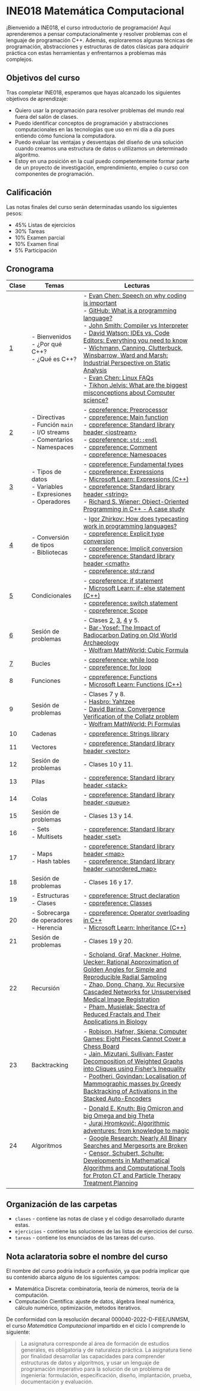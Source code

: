 # INE018 Matemática Computacional

¡Bienvenido a INE018,
el curso introductorio de programación!
Aquí aprenderemos a pensar computacionalmente y resolver problemas con el lenguaje de programación C++.
Además, exploraremos algunas técnicas de programación, abstracciones y estructuras de datos clásicas
para adquirir práctica con estas herramientas y enfrentarnos a problemas más complejos.

## Objetivos del curso
Tras completar INE018, esperamos que hayas alcanzado los siguientes objetivos de aprendizaje:
- Quiero usar la programación para resolver problemas del mundo real fuera del salón de clases.
- Puedo identificar conceptos de programación y abstracciones computacionales
en las tecnologías que uso en mi día a día
pues entiendo cómo funciona la computadora.
- Puedo evaluar las ventajas y desventajas del diseño de una solución
cuando creamos una estructura de datos o utilizamos un determinado algoritmo.
- Estoy en una posición en la cual puedo competentemente
formar parte de un proyecto de investigación,
emprendimiento,
empleo
o curso
con componentes de programación.

## Calificación
Las notas finales del curso serán determinadas usando los siguientes pesos:
- 45% Listas de ejercicios
- 30% Tareas
- 10% Examen parcial
- 10% Examen final
- 5% Participación

## Cronograma

| Clase | Temas | Lecturas |
|------|------|------|
| [1](/clases/01_introduccion_cpp/) | - Bienvenidos <br> - ¿Por qué C++? <br> - ¿Qué es C++? <br> | - [Evan Chen: Speech on why coding is important](https://web.evanchen.cc/techspeech.html) <br>- [GitHub: What is a programming language?](https://resources.github.com/software-development/what-is-a-programming-language/) <br> - [John Smith: Compiler vs Interpreter](https://www.guru99.com/difference-compiler-vs-interpreter.html) <br> - [David Watson: IDEs vs. Code Editors: Everything you need to know](https://blog.jetbrains.com/webstorm/2024/03/ides-vs-code-editors/) <br> - [Wichmann, Canning, Clutterbuck, Winsbarrow, Ward and Marsh: Industrial Perspective on Static Analysis](https://web.archive.org/web/20110927010304/http://www.ida.liu.se/~TDDC90/papers/industrial95.pdf)<br>- [Evan Chen: Linux FAQs](https://web.evanchen.cc/faq-linux.html) <br>- [Tikhon Jelvis: What are the biggest misconceptions about Computer science?](https://qr.ae/pvKNII) |
| [2](/clases/02_hola_mundo/) | - Directivas <br> - Función `main` <br> - I/O streams <br> - Comentarios <br> - Namespaces | - [cppreference: Preprocessor](https://en.cppreference.com/w/cpp/preprocessor)<br>- [cppreference: Main function](https://en.cppreference.com/w/cpp/language/main_function)<br>- [cppreference: Standard library header &lt;iostream&gt;](https://en.cppreference.com/w/cpp/header/iostream)<br>- [cppreference: `std::endl`](https://en.cppreference.com/w/cpp/io/manip/endl)<br>- [cppreference: Comment](https://en.cppreference.com/w/c/comment)<br>- [cppreference: Namespaces](https://en.cppreference.com/w/cpp/language/namespace) |
| [3](/clases/03_tipos_variables_operadores_expresiones/) | - Tipos de datos <br> - Variables <br> - Expresiones <br> - Operadores | - [cppreference: Fundamental types](https://en.cppreference.com/w/cpp/language/types)<br> - [cppreference: Expressions](https://en.cppreference.com/w/cpp/language/expressions)<br> - [Microsoft Learn: Expressions (C++)](https://learn.microsoft.com/en-us/cpp/cpp/expressions-cpp?view=msvc-170)<br> - [cppreference: Standard library header &lt;string&gt;](https://en.cppreference.com/w/cpp/header/string)<br> - [Richard S. Wiener: Object-Oriented Programming in C++ - A case study](https://dl.acm.org/doi/pdf/10.1145/24900.24906)|
| [4](/clases/04_casting_bibliotecas/) | - Conversión de tipos <br> - Bibliotecas | - [Igor Zhirkov: How does typecasting work in programming languages?](https://qr.ae/psws1U)<br> - [cppreference: Explicit type conversion](https://en.cppreference.com/w/cpp/language/explicit_cast) <br> - [cppreference: Implicit conversion](https://en.cppreference.com/w/cpp/language/implicit_conversion) <br> - [cppreference: Standard library header &lt;cmath&gt;](https://en.cppreference.com/w/cpp/header/cmath) <br> - [cppreference: std::rand](https://en.cppreference.com/w/cpp/numeric/random/rand)|
| [5](/clases/05_condicionales/) | Condicionales | - [cppreference: if statement](https://en.cppreference.com/w/cpp/language/if) <br> - [Microsoft Learn: if-else statement (C++)](https://learn.microsoft.com/en-us/cpp/cpp/if-else-statement-cpp?view=msvc-170) <br> - [cppreference: switch statement](https://en.cppreference.com/w/cpp/language/switch) <br> - [cppreference: Scope](https://en.cppreference.com/w/cpp/language/scope) |
| [6](/clases/06_sesion_de_problemas/) | Sesión de problemas | - Clases [2](/clases/02_hola_mundo/), [3](/clases/03_tipos_variables_operadores_expresiones/), [4](/clases/04_casting_bibliotecas/) y 5. <br> - [Bar-Yosef: The Impact of Radiocarbon Dating on Old World Archaeology](https://dash.harvard.edu/bitstream/handle/1/12211569/3851-3522-1-PB.pdf?sequence=1&isAllowed=y) <br> - [Wolfram MathWorld: Cubic Formula](https://mathworld.wolfram.com/CubicFormula.html)|
| [7](/clases/07_bucles/) | Bucles | - [cppreference: while loop](https://en.cppreference.com/w/cpp/language/while) <br> - [cppreference: for loop](https://en.cppreference.com/w/cpp/language/for) |
| 8 | Funciones | - [cppreference: Functions](https://en.cppreference.com/w/cpp/language/functions) <br> - [Microsoft Learn: Functions (C++)](https://learn.microsoft.com/en-us/cpp/cpp/functions-cpp?view=msvc-170) <br> |
| 9 | Sesión de problemas | - Clases 7 y 8. <br> - [Hasbro: Yahtzee](https://www.hasbro.com/common/instruct/Yahtzee_2004_Spanish.pdf) <br> - [David Barina: Convergence Verification of the Collatz problem](https://link.springer.com/article/10.1007/s11227-020-03368-x) <br> - [Wolfram MathWorld: Pi Formulas](https://mathworld.wolfram.com/PiFormulas.html) |
| 10 | Cadenas | - [cppreference: Strings library](https://en.cppreference.com/w/cpp/string) |
| 11 | Vectores | - [cppreference: Standard library header &lt;vector&gt;](https://en.cppreference.com/w/cpp/header/vector)|
| 12 | Sesión de problemas | - Clases 10 y 11. |
| 13 | Pilas | - [cppreference: Standard library header &lt;stack&gt;](https://en.cppreference.com/w/cpp/header/stack) |
| 14 | Colas | - [cppreference: Standard library header &lt;queue&gt;](https://en.cppreference.com/w/cpp/header/queue) |
| 15 | Sesión de problemas | - Clases 13 y 14. |
| 16 | - Sets <br> - Multisets | - [cppreference: Standard library header &lt;set&gt;](https://en.cppreference.com/w/cpp/header/set)|
| 17 | - Maps <br> - Hash tables | - [cppreference: Standard library header &lt;map&gt;](https://en.cppreference.com/w/cpp/header/map) <br> - [cppreference: Standard library header &lt;unordered_map&gt;](https://en.cppreference.com/w/cpp/header/unordered_map) |
| 18 | Sesión de problemas | - Clases 16 y 17. |
| 19 | - Estructuras <br> - Clases | - [cppreference: Struct declaration](https://en.cppreference.com/w/c/language/struct) <br> - [cppreference: Classes](https://en.cppreference.com/w/cpp/language/classes) |
| 20 | - Sobrecarga de operadores <br> - Herencia | - [cppreference: Operator overloading in C++](https://en.cppreference.com/book/intro/operator_overloading) <br> - [Microsoft Learn: Inheritance (C++)](https://learn.microsoft.com/en-us/cpp/cpp/inheritance-cpp?view=msvc-170) |
| 21 | Sesión de problemas | - Clases 19 y 20. |
| 22 | Recursión | - [Scholand, Graf, Mackner, Holme, Uecker: Rational Approximation of Golden Angles for Simple and Reproducible Radial Sampling](https://arxiv.org/pdf/2401.02892v1) <br> - [Zhao, Dong, Chang, Xu: Recursive Cascaded Networks for Unsupervised Medical Image Registration](https://arxiv.org/pdf/1907.12353) <br> - [Pham, Musielak: Spectra of Reduced Fractals and Their Applications in Biology](https://arxiv.org/pdf/2111.01719)|
| 23 | Backtracking | - [Robison, Hafner, Skiena: Computer Games: Eight Pieces Cannot Cover a Chess Board](https://academic.oup.com/comjnl/article/32/6/567/341699) <br> - [Jain, Mizutani, Sullivan: Faster Decomposition of Weighted Graphs into Cliques using Fisher’s Inequality](https://arxiv.org/pdf/2206.07286) <br> - [Pootheri, Govindan: Localisation of Mammographic masses by Greedy Backtracking of Activations in the Stacked Auto-Encoders](https://arxiv.org/pdf/2305.05136)|
| 24 | Algoritmos | - [Donald E. Knuth: Big Omicron and big Omega and big Theta](https://dl.acm.org/doi/10.1145/1008328.1008329) <br> - [Juraj Hromkovič: Algorithmic adventures: from knowledge to magic](https://archive.org/details/algorithmicadven0000hrom/) <br> - [Google Research: Nearly All Binary Searches and Mergesorts are Broken](https://research.google/blog/extra-extra-read-all-about-it-nearly-all-binary-searches-and-mergesorts-are-broken/) <br> - [Censor, Schubert, Schulte: Developments in Mathematical Algorithms and Computational Tools for Proton CT and Particle Therapy Treatment Planning](https://arxiv.org/pdf/2108.09459)|

## Organización de las carpetas
- `clases` - contiene las notas de clase y el código desarrollado durante estas.
- `ejercicios` - contiene las soluciones de las listas de ejercicios del curso.
- `tareas` - contiene los enunciados de las tareas del curso.

## Nota aclaratoria sobre el nombre del curso
El nombre del curso podría inducir a confusión, ya que podría implicar que su contenido abarca alguno de los siguientes campos:
- Matemática Discreta: combinatoria, teoría de números, teoría de la computación.
- Computación Científica: ajuste de datos, álgebra lineal numérica, cálculo numérico, optimización, métodos iterativos.

De conformidad con la resolución decanal 000040-2022-D-FIEE/UNMSM,
el curso *Matemática Computacional* impartido en el ciclo I comprende lo siguiente:

> La asignatura corresponde al área de formación de estudios generales,
es obligatoria y de naturaleza práctica.
La asignatura tiene por finalidad desarrollar las capacidades para
comprender estructuras de datos y algoritmos, y usar un lenguaje de programación imperativo
para la solución de un problema de ingeniería:
formulación, especificación, diseño, implantación, prueba, documentación y evaluación.
